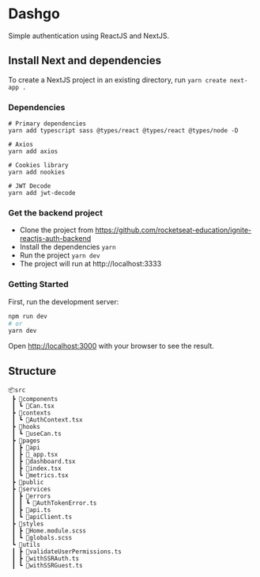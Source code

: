 # Dashgo
Simple authentication using ReactJS and NextJS.

## Install Next and dependencies
To create a NextJS project in an existing directory, run `yarn create next-app .`

### Dependencies
```
# Primary dependencies
yarn add typescript sass @types/react @types/react @types/node -D

# Axios
yarn add axios

# Cookies library
yarn add nookies

# JWT Decode
yarn add jwt-decode
```

### Get the backend project
* Clone the project from https://github.com/rocketseat-education/ignite-reactjs-auth-backend
* Install the dependencies `yarn`
* Run the project `yarn dev`
* The project will run at http://localhost:3333

### Getting Started

First, run the development server:

```bash
npm run dev
# or
yarn dev
```

Open [http://localhost:3000](http://localhost:3000) with your browser to see the result.


## Structure
```
📦src
 ┣ 📂components
 ┃ ┗ 📜Can.tsx
 ┣ 📂contexts
 ┃ ┗ 📜AuthContext.tsx
 ┣ 📂hooks
 ┃ ┗ 📜useCan.ts
 ┣ 📂pages
 ┃ ┣ 📂api
 ┃ ┣ 📜_app.tsx
 ┃ ┣ 📜dashboard.tsx
 ┃ ┣ 📜index.tsx
 ┃ ┗ 📜metrics.tsx
 ┣ 📂public
 ┣ 📂services
 ┃ ┣ 📂errors
 ┃ ┃ ┗ 📜AuthTokenError.ts
 ┃ ┣ 📜api.ts
 ┃ ┗ 📜apiClient.ts
 ┣ 📂styles
 ┃ ┣ 📜Home.module.scss
 ┃ ┗ 📜globals.scss
 ┗ 📂utils
 ┃ ┣ 📜validateUserPermissions.ts
 ┃ ┣ 📜withSSRAuth.ts
 ┃ ┗ 📜withSSRGuest.ts
 ```